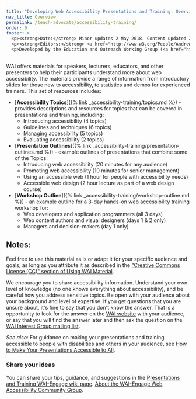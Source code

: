 ```yaml
---
title: "Developing Web Accessibility Presentations and Training: Overview"
nav_title: Overview
permalink: /teach-advocate/accessibility-training/
order: 0
footer: >
  <p><strong>Date:</strong> Minor updates 2 May 2018. Content updated 21 February 2013. First published November  2000.</p>
  <p><strong>Editors:</strong> <a href="http://www.w3.org/People/Andrew/">Andrew Arch</a> and <a href="http://www.w3.org/People/shadi/">Shadi Abou-Zahra</a>. Previous editor: <a href="http://www.w3.org/People/Brewer/">Judy Brewer</a>. Contributors: <a href="http://www.w3.org/People/shawn/">Shawn Lawton Henry</a>, Sharron Rush, Heather Hasner, Michael Stenitzer, Jennifer Sutton, <a href="http://www.w3.org/WAI/EO/2008/wai-age-tf.html">WAI-AGE Task Force</a> participants, and <a href="https://www.w3.org/WAI/EO/participants">EOWG Participants</a>. </p>
  <p>Developed by the Education and Outreach Working Group (<a href="http://www.w3.org/WAI/EO/">EOWG</a>), with the <a href="http://www.w3.org/WAI/EO/2008/wai-age-tf.html">WAI-AGE Task Force</a>. Developed as part of the <a href="http://www.w3.org/WAI/WAI-AGE/">WAI-AGE Project</a> funded by the European Commission under the 6th Framework.</p>
---
```


WAI offers materials for speakers, lecturers, educators, and other presenters to help their participants understand more about web accessibility. The materials provide a range of information from introductory slides for those new to accessibility, to statistics and demos for experienced trainers. This set of resources includes:

-   [**Accessibility Topics**]({% link _accessibility-training/topics.md %}) - provides descriptions and resources for topics that can be covered in presentations and  training, including:
    -   Introducing accessibility (4 topics)
    -   Guidelines and techniques (6 topics)
    -   Managing accessibility (5 topics)
    -   Evaluating accessibility (2 topics)
-   [**Presentation Outlines**]({% link _accessibility-training/presentation-outlines.md %}) - example outlines of presentations that combine some of the Topics:
    -   Introducing web accessibility (20 minutes for any audience)
    -   Promoting web accessibility (10 minutes for senior management)
    -   Using an accessible web (1 hour for people with accessibility needs)
    -   Accessible web design (2 hour lecture as part of a web design course)
-   [**Workshop Outline**]({% link _accessibility-training/workshop-outline.md %}) - an example outline for a 3-day hands-on web accessibility training workshop for:
    -   Web developers and application programmers (all 3 days)
    -   Web content authors and visual designers (days 1 & 2 only)
    -   Managers and decision-makers (day 1 only)

## Notes:

Feel free to use this material as is or adapt it for your specific audience and goals, as long as you attribute it as described in the ["Creative Commons License (CC)" section of Using WAI Material](http://www.w3.org/WAI/about/usingWAImaterial#cc).

We encourage you to share accessibility information. Understand your own level of knowledge (no one knows everything about accessibility), and be careful how you address sensitive topics. Be open with your audience about your background and level of expertise. If you get questions that you are unsure about, it's fine to say that you don't know the answer. That is a opportunity to look for the answer on the [WAI website](http://www.w3.org/WAI/yourWAI) with your audience, or say that you will find the answer later and then ask the question on the [WAI Interest Group mailing list](http://www.w3.org/WAI/IG/#mailinglist).

*See also:* For guidance on making your presentations and training accessible to people with disabilities and others in your audience, see [How to Make Your Presentations Accessible to All](http://www.w3.org/WAI/training/accessible).

### Share your ideas

You can share your tips, guidance, and suggestions in the [Presentations and Training WAI-Engage wiki page](http://www.w3.org/community/wai-engage/wiki/Presentations_and_Training_on_Web_Accessibility). [About the WAI-Engage Web Accessibility Community Group](http://www.w3.org/community/wai-engage/).

